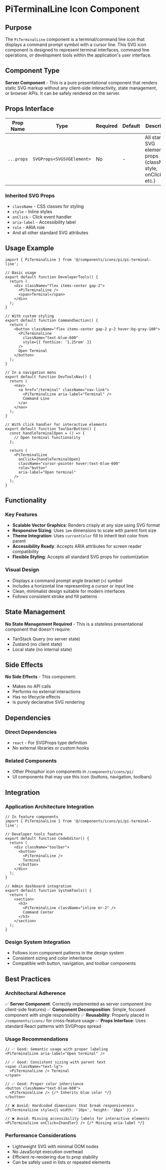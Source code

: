 # PiTerminalLine Icon Component

## Purpose

The `PiTerminalLine` component is a terminal/command line icon that displays a command prompt symbol with a cursor line. This SVG icon component is designed to represent terminal interfaces, command line operations, or development tools within the application's user interface.

## Component Type

**Server Component** - This is a pure presentational component that renders static SVG markup without any client-side interactivity, state management, or browser APIs. It can be safely rendered on the server.

## Props Interface

| Prop Name | Type | Required | Default | Description |
|-----------|------|----------|---------|-------------|
| `...props` | `SVGProps<SVGSVGElement>` | No | - | All standard SVG element props (className, style, onClick, etc.) |

### Inherited SVG Props
- `className` - CSS classes for styling
- `style` - Inline styles
- `onClick` - Click event handler
- `aria-label` - Accessibility label
- `role` - ARIA role
- And all other standard SVG attributes

## Usage Example

```tsx
import { PiTerminalLine } from '@/components/icons/pi/pi-terminal-line';

// Basic usage
export default function DeveloperTools() {
  return (
    <div className="flex items-center gap-2">
      <PiTerminalLine />
      <span>Terminal</span>
    </div>
  );
}

// With custom styling
export default function CommandSection() {
  return (
    <button className="flex items-center gap-2 p-2 hover:bg-gray-100">
      <PiTerminalLine 
        className="text-blue-600" 
        style={{ fontSize: '1.25rem' }}
      />
      Open Terminal
    </button>
  );
}

// In a navigation menu
export default function DevToolsNav() {
  return (
    <nav>
      <a href="/terminal" className="nav-link">
        <PiTerminalLine aria-label="Terminal" />
        Command Line
      </a>
    </nav>
  );
}

// With click handler for interactive elements
export default function ToolbarButton() {
  const handleTerminalOpen = () => {
    // Open terminal functionality
  };

  return (
    <PiTerminalLine 
      onClick={handleTerminalOpen}
      className="cursor-pointer hover:text-blue-600"
      role="button"
      aria-label="Open terminal"
    />
  );
}
```

## Functionality

### Key Features
- **Scalable Vector Graphics**: Renders crisply at any size using SVG format
- **Responsive Sizing**: Uses `1em` dimensions to scale with parent font size
- **Theme Integration**: Uses `currentColor` fill to inherit text color from parent
- **Accessibility Ready**: Accepts ARIA attributes for screen reader compatibility
- **Flexible Styling**: Accepts all standard SVG props for customization

### Visual Design
- Displays a command prompt angle bracket (`>`) symbol
- Includes a horizontal line representing a cursor or input line
- Clean, minimalist design suitable for modern interfaces
- Follows consistent stroke and fill patterns

## State Management

**No State Management Required** - This is a stateless presentational component that doesn't require:
- TanStack Query (no server state)
- Zustand (no client state)
- Local state (no internal state)

## Side Effects

**No Side Effects** - This component:
- Makes no API calls
- Performs no external interactions
- Has no lifecycle effects
- Is purely declarative SVG rendering

## Dependencies

### Direct Dependencies
- `react` - For SVGProps type definition
- No external libraries or custom hooks

### Related Components
- Other Phosphor icon components in `/components/icons/pi/`
- UI components that may use this icon (buttons, navigation, toolbars)

## Integration

### Application Architecture Integration

```tsx
// In feature components
import { PiTerminalLine } from '@/components/icons/pi/pi-terminal-line';

// Developer tools feature
export default function CodeEditor() {
  return (
    <div className="toolbar">
      <button>
        <PiTerminalLine />
        Terminal
      </button>
    </div>
  );
}

// Admin dashboard integration
export default function SystemTools() {
  return (
    <section>
      <h3>
        <PiTerminalLine className="inline mr-2" />
        Command Center
      </h3>
    </section>
  );
}
```

### Design System Integration
- Follows icon component patterns in the design system
- Consistent sizing and color inheritance
- Compatible with button, navigation, and toolbar components

## Best Practices

### Architectural Adherence
✅ **Server Component**: Correctly implemented as server component (no client-side features)
✅ **Component Decomposition**: Simple, focused component with single responsibility
✅ **Reusability**: Properly placed in `/components/icons/` for cross-feature usage
✅ **Props Interface**: Uses standard React patterns with SVGProps spread

### Usage Recommendations

```tsx
// ✅ Good: Semantic usage with proper labeling
<PiTerminalLine aria-label="Open terminal" />

// ✅ Good: Consistent sizing with parent text
<span className="text-lg">
  <PiTerminalLine /> Terminal
</span>

// ✅ Good: Proper color inheritance
<button className="text-blue-600">
  <PiTerminalLine /> {/* Inherits blue color */}
</button>

// ❌ Avoid: Hardcoded dimensions that break responsiveness
<PiTerminalLine style={{ width: '16px', height: '16px' }} />

// ❌ Avoid: Missing accessibility labels for interactive elements
<PiTerminalLine onClick={handler} /> {/* Missing aria-label */}
```

### Performance Considerations
- Lightweight SVG with minimal DOM nodes
- No JavaScript execution overhead
- Efficient re-rendering due to prop stability
- Can be safely used in lists or repeated elements